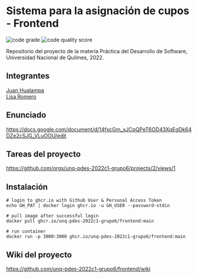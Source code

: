 # Sistema para la asignación de cupos - Frontend

![code grade](https://api.codiga.io/project/32833/status/svg)
![code quality score](https://api.codiga.io/project/32833/score/svg)

Repositorio del proyecto de la materia Práctica del Desarrollo de Software, Universidad Nacional de Quilmes, 2022.

## Integrantes
[Juan Hualampa](https://github.com/juanhualampa)\
[Lisa Romero](https://github.com/lisar01)

## Enunciado
https://docs.google.com/document/d/14fxcGm_xJCpQPeT6OD43XqEgDk64DZe2cSJG_VLuOOU/edit

## Tareas del proyecto
https://github.com/orgs/unq-pdes-2022c1-grupo6/projects/2/views/1

## Instalación
```
# login to ghcr.io with Github User & Personal Access Token
echo GH_PAT | docker login ghcr.io -u GH_USER --password-stdin

# pull image after successful login
docker pull ghcr.io/unq-pdes-2022c1-grupo6/frontend:main

# run container
docker run -p 3000:3000 ghcr.io/unq-pdes-2022c1-grupo6/frontend:main
```

## Wiki del proyecto
https://github.com/unq-pdes-2022c1-grupo6/frontend/wiki
